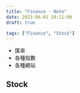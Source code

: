 ```yaml
---
title: "Finance - Note"
date: 2023-06-01 20:11:00
draft: true

tags: ["Finance", "Stock"]
---
```


- 匯率
- 各種指數
- 各種網站

## Stock